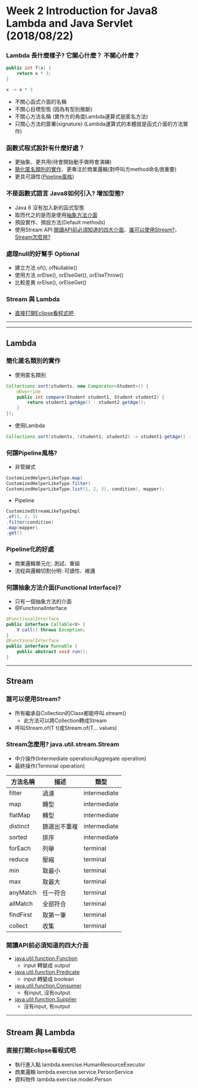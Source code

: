 # Week 2 Introduction for Java8 Lambda and Java Servlet (2018/08/22)

### Lambda 長什麼樣子? 它關心什麼？ 不關心什麼？
```java
public int f(x) {
    return x * 3;
}

x -> x * 3
```
- 不關心函式介面的名稱
- 不關心目標型態 (因為有型別推斷)
- 不關心方法名稱 (實作方的角度Lambda運算式是匿名方法)
- 只關心方法的簽署(signature) (Lambda運算式的本體就是函式介面的方法實作)

### 函數式程式設計有什麼好處？
- 更抽象、更共用(待會開始動手做時會演練)
- [簡化匿名類別的實作](#簡化匿名類別的實作)、更專注於商業邏輯(對呼叫方method命名很重要) 
- 更具可讀性([Pipeline風格](#何謂ipeline風格))

### 不是函數式語言 Java8如何引入? 增加型態? 
- Java 8 沒有加入新的函式型態
- 取而代之的是而是使用[抽象方法介面](#何謂抽象方法介面functional-interface)
- 預設實作、預設方法(Default methods)
- 使用Stream API:[閱讀API前必須知道的四大介面](#閱讀api前必須知道的四大介面)、[誰可以使用Stream?](#誰可以使用stream)、[Stream怎麼用?](stream怎麼用-java.util.stream.stream)


### 處理null的好幫手 Optional
 - 建立方法 of(), ofNullable()
 - 使用方法 orElse(), orElseGet(), orElseThrow()
 - 比較差異 orElse(), orElseGet()
 
### Stream 與 Lambda
 - [直接打開Eclipse看程式吧](#直接打開eclipse看程式吧)
* * *
* * *

## Lambda


### 簡化匿名類別的實作
-  使用匿名類別
```java
Collections.sort(students, new Comparator<Student>() {
	@Override
	public int compare(Student student1, Student student2) {
		return student1.getAge() - student2.getAge();
	}
});
```
- 使用Lambda
```java
Collections.sort(students, (student1, student2) -> student1.getAge() - student2.getAge()));
```




### 何謂Pipeline風格?
- 非管線式
```java
CustomizedHelperLikeType.map(
CustomizedHelperLikeType.filter(
CustomizedHelperLikeType.list(1, 2, 3), condition), mapper);
```
- Pipeline
```java
CustomizedStreamLikeTypeImpl
.of(1, 2, 3)
.filter(condition)
.map(mapper)
.get()
```
### Pipeline化的好處
- 商業邏輯單元化: 測試、重組
- 流程與邏輯切割分明: 可讀性、維護

### 何謂抽象方法介面(Functional Interface)?
- 只有一個抽象方法的介面
- @FunctionalInterface
```java
@FunctionalInterface
public interface Callable<V> {
    V call() throws Exception;
}
@FunctionalInterface
public interface Runnable {
    public abstract void run();
}
```
* * *

## Stream
### 誰可以使用Stream?
- 所有繼承自Collection的Class都能呼叫.stream()
    - 此方法可以將Collection<E>轉成Stream<E>
- 呼叫Stream.of(T t)或Stream.of(T... values)



### Stream怎麼用? java.util.stream.Stream
- 中介操作(Intermediate operation/Aggregate operation)
- 最終操作(Terminal operation)

| 方法名稱  | 描述         | 類型         |
|-----------|--------------|--------------|
| filter    | 過濾         | intermediate |
| map       | 轉型         | intermediate |
| flatMap   | 轉型         | intermediate |
| distinct  | 篩選出不重複 | intermediate |
| sorted    | 排序         | intermediate |
| forEach   | 列舉         | terminal     |
| reduce    | 壓縮         | terminal     |
| min       | 取最小       | terminal     |
| max       | 取最大       | terminal     |
| anyMatch  | 任一符合     | terminal     |
| allMatch  | 全部符合     | terminal     |
| findFirst | 取第一筆     | terminal     |
| collect   | 收集         | terminal     |



### 閱讀API前必須知道的四大介面
- [java.util.function.Function](https://docs.oracle.com/javase/8/docs/api/java/util/function/Function.html)
  - input 轉變成 output
- [java.util.function.Predicate](https://docs.oracle.com/javase/8/docs/api/java/util/function/Predicate.html)
  - input 轉變成 boolean
- [java.util.function.Consumer](https://docs.oracle.com/javase/8/docs/api/java/util/function/Consumer.html)
  - 有input, 沒有output
- [java.util.function.Supplier](https://docs.oracle.com/javase/8/docs/api/java/util/function/Supplier.html)
  - 沒有input, 有output

* * *
## Stream 與 Lambda

### 直接打開Eclipse看程式吧 
- 執行進入點 lambda.exercise.HumanResourceExecutor
- 商業邏輯   lambda.exercise.service.PersonService
- 資料物件   lambda.exercise.model.Person
